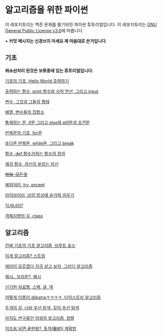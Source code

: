 # 알고리즘을 위한 파이썬

이 레포지토리는 백준 문제를 풀기위한 파이썬 튜토리얼입니다. 이 레포지토리는 [GNU General Public License v3.0](https://www.gnu.org/licenses/gpl-3.0.html)에 따릅니다.

**+ 커밋 메시지는 신경쓰지 마세요 제 마음대로 쓴거입니다**

## 기초
**~~취소선~~처리 된것은 보류중에 있는 튜토리얼입니다.**

[기초의 기초, Hello World 출력하기](./Beginner/HelloWorld.py)

[출력하는 함수, print 함수와 사칙 연산, 그리고 input](./Beginner/printAndFfAOAndInput.py)

[변수, 그것과 그들의 형태](./Beginner/variables.py)

[배열, 변수들의 집합소](./Beginner/array.py)

[통제하는 문, if문 그리고 else와 elif문과 조건문](./Beginner/ifAndElse.py)

[반복문의 기초, for문](./Beginner/for.py)

[또다른 반복문, while문, 그리고 break](./Beginner/while.py)

[함수, def 함수가하는 함수의 정의](./Beginner/def.py)

[재귀 함수, 자신이 부르는 자신](./Beginner/recursive.py)

~~[파일, 모든것](./Beginner/files.py)~~

[예외처리, try, except](./Beginner/tryAndExcept.py)

[라이브러리, 남의 밥상에 숟가락 끼우기](./Beginner/library.py)

[딕셔너리?](./Beginner/dictionary.py)

[객체지향의 길, class](./Beginner/class.py)

## 알고리즘
[진짜 기초의 기초 알고리즘, 브루트 포스](./Algorithm/bruteForce.py)

[이게 알고리즘? 스트링](./Algorithm/string.py)

[에라이 모르겠다 지금 살고 보자, 그리디 알고리즘](./Algorithm/greedy.py)

[해시.. 브라운?, 해시](./Algorithm/hash.py)

[신기한 자료형, 스택, 큐, 덱](./Algorithm/forgotToName.py)

[어떻게 이름이 dijkstraㅋㅋㅋㅋ, 다익스트라 알고리즘](./Algorithm/FunnyNameL.py)

[두개의 길, 너비 우선 탐색, 깊이 우선 탐색](./Algorithm/BfsDfs.py)

[아직도 연구중인 의외의 알고리즘, 정렬](./Algorithm/sortySalt.py)

[이즈음 되면 끝판왕?, 동적(動的) 계획법](./Algorithm/dp.py)
